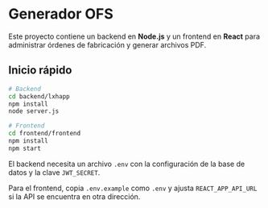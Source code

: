 # Generador OFS

Este proyecto contiene un backend en **Node.js** y un frontend en **React** para administrar órdenes de fabricación y generar archivos PDF.

## Inicio rápido

```bash
# Backend
cd backend/lxhapp
npm install
node server.js
```

```bash
# Frontend
cd frontend/frontend
npm install
npm start
```

El backend necesita un archivo `.env` con la configuración de la base de datos y la clave `JWT_SECRET`.

Para el frontend, copia `.env.example` como `.env` y ajusta `REACT_APP_API_URL` si la API se encuentra en otra dirección.

